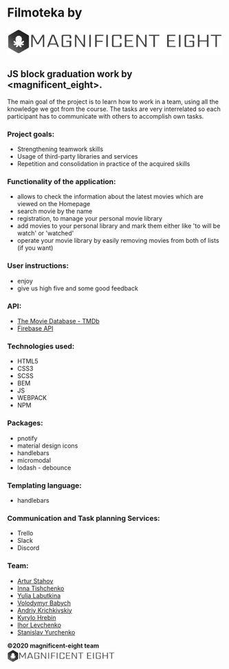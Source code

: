 # Filmoteka by 
<img src="./src/images/footer_logo/me_logo.png" width="500">

## JS block graduation work by <magnificent_eight>.
The main goal of the project is to learn how to work in a team, using all the knowledge we got from the course.
The tasks are very interrelated so each participant has to communicate with others to accomplish own tasks.

### Project goals: 
- Strengthening teamwork skills
- Usage of third-party libraries and services
- Repetition and consolidation in practice of the acquired skills

### Functionality of the application:
- allows to check the information about the latest movies which are viewed on the Homepage
- search movie by the name
- registration, to manage your personal movie library
- add movies to your personal library and mark them either like 'to will be watch' or 'watched'
- operate your movie library by easily removing movies from both of lists (if you want)

### User instructions:
- enjoy
- give us high five and some good feedback

### API:
- [The Movie Database - TMDb](https://www.themoviedb.org)
- [Firebase API](https://firebase.google.com/)

### Technologies used: 
- HTML5
- CSS3
- SCSS
- BEM
- JS
- WEBPACK
- NPM

### Packages:
- pnotify
- material design icons
- handlebars
- micromodal
- lodash - debounce

### Templating language:
- handlebars

### Communication and Task planning Services: 
- Trello
- Slack
- Discord

### Team: 
- [Artur Stahov](https://github.com/ArturStahov)
- [Inna Tishchenko](https://github.com/inna91)
- [Yulia Labutkina](https://github.com/YuliaLabutkina)
- [Volodymyr Babych](https://github.com/vovababych)
- [Andriy Krichkivskiy](https://github.com/Andriy1982)
- [Kyrylo Hrebin](https://github.com/kyrylohrebin)
- [Ihor Levchenko](https://github.com/IhorLev1)
- [Stanislav Yurchenko](https://github.com/StanislavYurchenko)

**©2020 magnificent-eight team** 
<br><img src="./src/images/footer_logo/me_logo.png" width="250"><br>